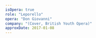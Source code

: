 ```yaml
---
isOpera: true
role: "Leporello"
opera: "Don Giovanni"
company: "(Cover, British Youth Opera)"
approxDate: 2017-01-08
---
```

